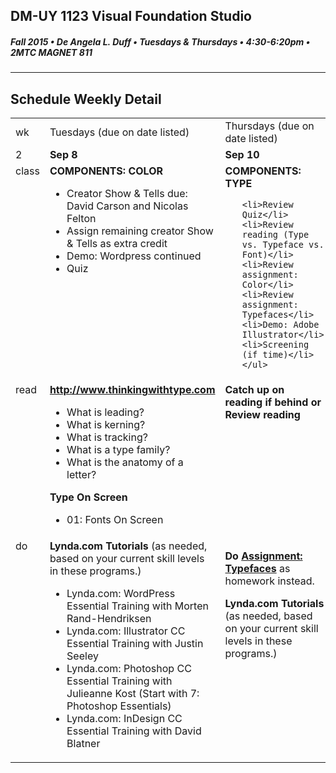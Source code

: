 ## DM-UY 1123 Visual Foundation Studio
##### Fall 2015 • De Angela L. Duff • Tuesdays & Thursdays • 4:30-6:20pm • 2MTC MAGNET 811 
---

## Schedule Weekly Detail

<table>
<tr>
<td>wk</td>
<td>Tuesdays (due on date listed)</td>
<td>Thursdays (due on date listed)</td>
</tr>
<!-- dates -->
<tr>
  <td valign="top">2</td>
  <td valign="top"><strong>Sep 8</strong></td>
  <td valign="top"><strong>Sep 10</strong></td>
</tr>
<!-- class -->
<tr>
  <td valign="top">class</td>
  <td valign="top" width="48%"><strong>COMPONENTS: COLOR</strong>
  <ul>
  <li>Creator Show &amp; Tells due: David Carson and Nicolas Felton</li>
  <li>Assign remaining creator Show &amp; Tells as extra credit
 
  <li>Demo: Wordpress continued</li>
  <li>Quiz</li>
  </ul>
  </td>
  <td valign="top" width="48%"><strong>COMPONENTS: TYPE</strong>
    <ul>
    
    <li>Review Quiz</li>
    <li>Review reading (Type vs. Typeface vs. Font)</li>
    <li>Review assignment: Color</li>
    <li>Review assignment: Typefaces</li>
    <li>Demo: Adobe Illustrator</li>
    <li>Screening (if time)</li>
    </ul>
  </td>
</tr>

<!-- homework -->
<tr>
  <td valign="top">read</td>
  <td><strong><a href="http://www.thinkingwithtype.com" target="_blank">http://www.thinkingwithtype.com</a></strong>
    <ul> 
    <li>What is leading?
    <li>What is kerning?
    <li>What is tracking?
    <li>What is a type family?
    <li>What is the anatomy of a letter? 
    </ul>
  <strong>Type On Screen</strong>
    <ul>
    <li>01: Fonts On Screen
    </li>
  </td>
  
  <td valign="top"><strong>Catch up on reading if behind or<br>Review reading</strong></td>
</tr>

<!-- do -->
<tr>
  <td valign="top">do</td>
  <td valign="top"><strong>Lynda.com Tutorials</strong> (as needed, based on your current skill levels in these programs.)
  <ul>
  <li>Lynda.com: WordPress Essential Training with Morten Rand-Hendriksen</li>
  <li>Lynda.com: Illustrator CC Essential Training with Justin Seeley</li>
  <li>Lynda.com: Photoshop CC Essential Training with Julieanne Kost (Start with 7: Photoshop Essentials)</li>
  <li>Lynda.com: InDesign CC Essential Training with David Blatner</li>
  </ul></td>
  <td valign="top"><p><strong>Do <a href="dm1123_class_exercise_typefaces.md">Assignment: Typefaces</a></strong> as homework instead.</p>
  <strong>Lynda.com Tutorials</strong> (as needed, based on your current skill levels in these programs.)</td>

</tr>
</table>









